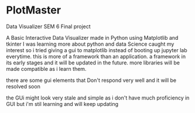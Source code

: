 # PlotMaster
Data Visualizer
SEM 6 Final project

A Basic Interactive Data Visualizer made in Python using Matplotlib and tkinter 
I was learning more about python and data Science caught my interest so i tried giving a gui to matplotlib instead of booting up jupyter lab everytime. 
this is more of a framework than an application. a framework in its early stages and it will be updated in the future.
more libraries will be made compatible as i learn them.

there are some gui elements that Don't respond very well and it will be resolved soon 

the GUi might look very stale and simple as i don't have much proficiency in GUI but i'm stil learning and will keep updating 

